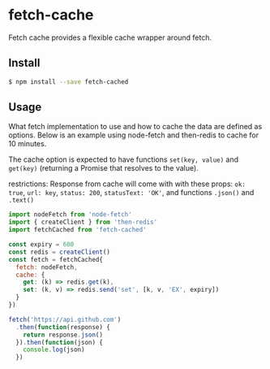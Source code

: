 fetch-cache
=====================

Fetch cache provides a flexible cache wrapper around fetch.

## Install

```bash
$ npm install --save fetch-cached
```
## Usage

What fetch implementation to use and how to cache the
data are defined as options. Below is an example
using node-fetch and then-redis to cache for 10 minutes.

The cache option is expected to have functions `set(key, value)` and `get(key)`
(returning a Promise that resolves to the value).

restrictions: Response from cache will come with with these props:
`ok: true`, `url: key`, `status: 200`, `statusText: 'OK'`,
and functions `.json()` and `.text()`

```js
import nodeFetch from 'node-fetch'
import { createClient } from 'then-redis'
import fetchCached from 'fetch-cached'

const expiry = 600
const redis = createClient()
const fetch = fetchCached{
  fetch: nodeFetch,
  cache: {
    get: (k) => redis.get(k),
    set: (k, v) => redis.send('set', [k, v, 'EX', expiry])
  }
})

fetch('https://api.github.com')
  .then(function(response) {
    return response.json()
  }).then(function(json) {
    console.log(json)
  })
```
